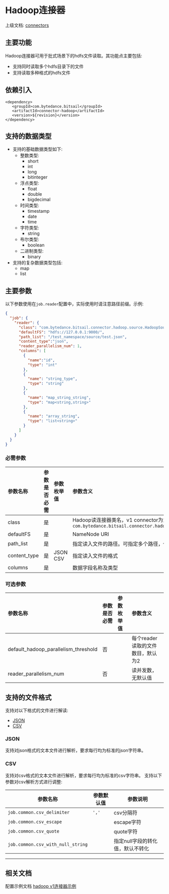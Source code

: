 # Hadoop连接器

上级文档: [connectors](../introduction_zh.md)


## 主要功能

Hadoop连接器可用于批式场景下的hdfs文件读取。其功能点主要包括:

 - 支持同时读取多个hdfs目录下的文件
 - 支持读取多种格式的hdfs文件

## 依赖引入

```text
<dependency>
   <groupId>com.bytedance.bitsail</groupId>
   <artifactId>connector-hadoop</artifactId>
   <version>${revision}</version>
</dependency>
```

## 支持的数据类型
 - 支持的基础数据类型如下:
    - 整数类型:
        - short
        - int
        - long
        - bitinteger
    - 浮点类型:
        - float
        - double
        - bigdecimal
    - 时间类型:
        - timestamp
        - date
        - time
    - 字符类型:
        - string
    - 布尔类型:
        - boolean
    - 二进制类型:
        - binary
 - 支持的复杂数据类型包括:
    - map
    - list
    
## 主要参数

以下参数使用在`job.reader`配置中，实际使用时请注意路径前缀。示例:
```json
{
  "job": {
    "reader": {
      "class": "com.bytedance.bitsail.connector.hadoop.source.HadoopSource",
      "defaultFS": "hdfs://127.0.0.1:9000/",
      "path_list": "/test_namespace/source/test.json",
      "content_type":"json",
      "reader_parallelism_num": 1,
      "columns": [
        {
          "name":"id",
          "type": "int"
        },
        {
          "name": "string_type",
          "type": "string"
        },
        {
          "name": "map_string_string",
          "type": "map<string,string>"
        },
        {
          "name": "array_string",
          "type": "list<string>"
        }
      ]
    }
  }
}
```

### 必需参数

| 参数名称     | 参数是否必需 | 参数枚举值  | 参数含义                                                     |
| :----------- | :----------- | :---------- | :----------------------------------------------------------- |
| class        | 是           |             | Hadoop读连接器类名，v1 connector为为`com.bytedance.bitsail.connector.hadoop.source.HadoopSource` |
| defaultFS    | 是           |             | NameNode URI                                                 |
| path_list    | 是           |             | 指定读入文件的路径。可指定多个路径，使用`','`分隔            |
| content_type | 是           | JSON<br>CSV | 指定读入文件的格式                                           |
| columns      | 是           |             | 数据字段名称及类型                                           |

### 可选参数
| 参数名称                             | 参数是否必需 | 参数枚举值 | 参数含义                          |
| :----------------------------------- | :----------- | :--------- | :-------------------------------- |
| default_hadoop_parallelism_threshold | 否           |            | 每个reader读取的文件数目，默认为2 |
| reader_parallelism_num               | 否           |            | 读并发数，无默认值                |


## <span id="jump_format">支持的文件格式</span>

支持对以下格式的文件进行解读:

- [JSON](#jump_json)
- [CSV](#jump_csv)

### <span id="jump_json">JSON</span>
支持对json格式的文本文件进行解析，要求每行均为标准的json字符串。

### <span id="jump_csv">CSV</span>
支持对csv格式的文本文件进行解析，要求每行均为标准的csv字符串。
支持以下参数对csv解析方式进行调整:


| 参数名称                              | 参数默认值 | 参数说明               |
|-----------------------------------|-------|--------------------|
| `job.common.csv_delimiter`        | `','` | csv分隔符             |
| `job.common.csv_escape`           |       | escape字符           |
| `job.common.csv_quote`            |       | quote字符            |
| `job.common.csv_with_null_string` |       | 指定null字段的转化值，默认不转化 |

----


## 相关文档

配置示例文档 [hadoop v1连接器示例](./hadoop-v1-example.md)

